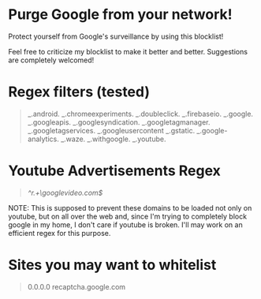 # Purge Google from your network!

Protect yourself from Google's surveillance by using this blocklist!

Feel free to criticize my blocklist to make it better and better.
Suggestions are completely welcomed!

# Regex filters (tested)
>_.android.
>_.chromeexperiments.
>_.doubleclick.
>_.firebaseio.
>_.google.
>_.googleapis.
>_.googlesyndication.
>_.googletagmanager.
>_.googletagservices.
>_.googleusercontent
>_.gstatic.
>_.google-analytics.
>_.waze.
>_.withgoogle.
>_.youtube.

# Youtube Advertisements Regex
>_^r.+\googlevideo.com$_

NOTE: This is supposed to prevent these domains to be
loaded not only on youtube, but on all over the web and,
since I'm trying to completely block google in my home,
I don't care if youtube is broken.
I'll may work on an efficient regex for this purpose.

# Sites you may want to whitelist
>0.0.0.0 recaptcha.google.com
